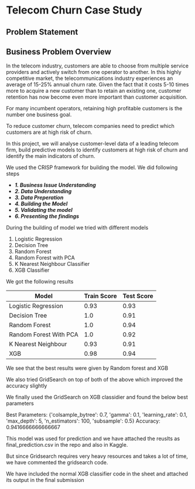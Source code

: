 # Telecom Churn Case Study

## Problem Statement

## Business Problem Overview

In the telecom industry, customers are able to choose from multiple service providers and actively switch from one operator to another. In this highly competitive market, the telecommunications industry experiences an average of 15-25% annual churn rate. Given the fact that it costs 5-10 times more to acquire a new customer than to retain an existing one, customer retention has now become even more important than customer acquisition.

For many incumbent operators, retaining high profitable customers is the number one business goal.

To reduce customer churn, telecom companies need to predict which customers are at high risk of churn.

In this project, we will analyse customer-level data of a leading telecom firm, build predictive models to identify customers at high risk of churn and identify the main indicators of churn.

We used the CRISP framework for building the model. We did following steps
- ***1. Business Issue Understanding***
- ***2. Data Understanding***
- ***3. Data Preperation***
- ***4. Building the Model***
- ***5. Validating the model***
- ***6. Presenting the findings***

During the building of model we tried with different models
1. Logistic Regression
2. Decision Tree
3. Random Forest
4. Random Forest with PCA
5. K Nearest Neighbour Classifier
6. XGB Classifier

We got the following results

| Model | Train Score | Test Score |
| --- | --- | --- |
| Logistic Regression | 0.93 | 0.93 |
| Decision Tree | 1.0 | 0.91 |
| Random Forest | 1.0 | 0.94 |
| Random Forest With PCA | 1.0 | 0.92 |
| K Nearest Neighbour| 0.93 | 0.91 |
| XGB | 0.98 | 0.94 |

We see that the best results were given by Random forest and XGB

We also tried GridSearch on top of both of the above which improved the accuracy slightly

We finally used the GridSearch on XGB classidier and found the below best parameters

Best Parameters: {'colsample_bytree': 0.7, 'gamma': 0.1, 'learning_rate': 0.1, 'max_depth': 5, 'n_estimators': 100, 'subsample': 0.5}
Accuracy: 0.9416666666666667

This model was used for prediction and we have attached the reuslts as final_prediction.csv in the repo and also in Kaggle. 

But since Gridsearch requires very heavy resources and takes a lot of time, we have commented the gridsearch code. 

We have included the normal XGB classifier code in the sheet and attached its output in the final submission
